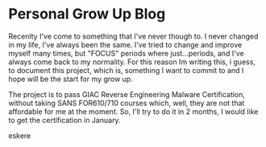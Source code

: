 # Personal Grow Up Blog

Recenlty I've come to something that I've never though to. 
I never changed in my life, I've always been the same. I've tried to change and improve myself many times, but "FOCUS" periods where just...periods, and I've always come back to my normality. For this reason Im writing this, i guess, to document this project, which is, something I want to commit to and I hope will be the start for my grow up. 

The project is to pass GIAC Reverse Engineering Malware Certification, without taking SANS FOR610/710 courses which, well, they are not that affordable for me at the moment. So, I'll try to do it in 2 months, I would like to get the certification in January.


<a>eskere<a>

